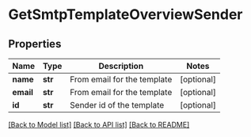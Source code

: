 # GetSmtpTemplateOverviewSender

## Properties
Name | Type | Description | Notes
------------ | ------------- | ------------- | -------------
**name** | **str** | From email for the template | [optional] 
**email** | **str** | From email for the template | [optional] 
**id** | **str** | Sender id of the template | [optional] 

[[Back to Model list]](../README.md#documentation-for-models) [[Back to API list]](../README.md#documentation-for-api-endpoints) [[Back to README]](../README.md)


